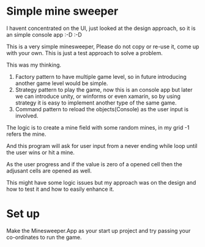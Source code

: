 # Simple mine sweeper

I havent concentrated on the UI, just looked at the design approach, so it is an simple console app :-D :-D

This is a very simple minesweeper, Please do not copy or re-use it, come up with your own. This is just a test approach to solve a problem.

This was my thinking. 

1. Factory pattern to have multiple game level, so in future introducing another game level would be simple.
2. Strategy pattern to play the game, now this is an console app but later we can introduce unity, or winforms or even xamarin, so by using strategy it is easy to implement another type of the same game.
3. Command pattern to reload the objects(Console) as the user input is involved. 


The logic is to create a mine field with some random mines, in my grid -1 refers the mine. 

And this program will ask for user input from a never ending while loop until the user wins or hit a mine.

As the user progress and if the value is zero of a opened cell then the adjusant cells are opened as well.

This might have some logic issues but my approach was on the design and how to test it and how to easily enhance it. 


# Set up 

Make the Minesweeper.App as your start up project and try passing your co-ordinates to run the game.